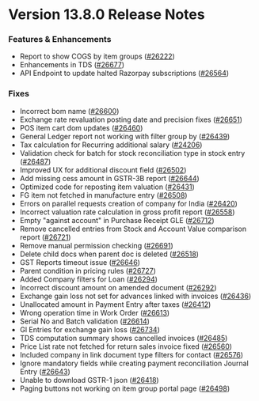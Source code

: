 # Version 13.8.0 Release Notes

### Features & Enhancements
- Report to show COGS by item groups ([#26222](https://github.com/netmanthan/tallyzen/pull/26222))
- Enhancements in TDS ([#26677](https://github.com/netmanthan/tallyzen/pull/26677))
- API Endpoint to update halted Razorpay subscriptions ([#26564](https://github.com/netmanthan/tallyzen/pull/26564))

### Fixes
- Incorrect bom name ([#26600](https://github.com/netmanthan/tallyzen/pull/26600))
- Exchange rate revaluation posting date and precision fixes ([#26651](https://github.com/netmanthan/tallyzen/pull/26651))
- POS item cart dom updates ([#26460](https://github.com/netmanthan/tallyzen/pull/26460))
- General Ledger report not working with filter group by ([#26439](https://github.com/netmanthan/tallyzen/pull/26438))
- Tax calculation for Recurring additional salary ([#24206](https://github.com/netmanthan/tallyzen/pull/24206))
- Validation check for batch for stock reconciliation type in stock entry ([#26487](https://github.com/netmanthan/tallyzen/pull/26487))
- Improved UX for additional discount field ([#26502](https://github.com/netmanthan/tallyzen/pull/26502))
- Add missing cess amount in GSTR-3B report ([#26644](https://github.com/netmanthan/tallyzen/pull/26644))
- Optimized code for reposting item valuation ([#26431](https://github.com/netmanthan/tallyzen/pull/26431))
- FG item not fetched in manufacture entry ([#26508](https://github.com/netmanthan/tallyzen/pull/26508))
- Errors on parallel requests creation of company for India  ([#26420](https://github.com/netmanthan/tallyzen/pull/26420))
- Incorrect valuation rate calculation in gross profit report ([#26558](https://github.com/netmanthan/tallyzen/pull/26558))
- Empty "against account" in Purchase Receipt GLE ([#26712](https://github.com/netmanthan/tallyzen/pull/26712))
- Remove cancelled entries from Stock and Account Value comparison report ([#26721](https://github.com/netmanthan/tallyzen/pull/26721))
- Remove manual permission checking ([#26691](https://github.com/netmanthan/tallyzen/pull/26691))
- Delete child docs when parent doc is deleted ([#26518](https://github.com/netmanthan/tallyzen/pull/26518))
- GST Reports timeout issue ([#26646](https://github.com/netmanthan/tallyzen/pull/26646))
- Parent condition in pricing rules ([#26727](https://github.com/netmanthan/tallyzen/pull/26727))
- Added Company filters for Loan ([#26294](https://github.com/netmanthan/tallyzen/pull/26294))
- Incorrect discount amount on amended document ([#26292](https://github.com/netmanthan/tallyzen/pull/26292))
- Exchange gain loss not set for advances linked with invoices ([#26436](https://github.com/netmanthan/tallyzen/pull/26436))
- Unallocated amount in Payment Entry after taxes ([#26412](https://github.com/netmanthan/tallyzen/pull/26412))
- Wrong operation time in Work Order ([#26613](https://github.com/netmanthan/tallyzen/pull/26613))
- Serial No and Batch validation ([#26614](https://github.com/netmanthan/tallyzen/pull/26614))
- Gl Entries for exchange gain loss ([#26734](https://github.com/netmanthan/tallyzen/pull/26734))
- TDS computation summary shows cancelled invoices ([#26485](https://github.com/netmanthan/tallyzen/pull/26485))
- Price List rate not fetched for return sales invoice fixed ([#26560](https://github.com/netmanthan/tallyzen/pull/26560))
- Included company in link document type filters for contact ([#26576](https://github.com/netmanthan/tallyzen/pull/26576))
- Ignore mandatory fields while creating payment reconciliation Journal Entry ([#26643](https://github.com/netmanthan/tallyzen/pull/26643))
- Unable to download GSTR-1 json ([#26418](https://github.com/netmanthan/tallyzen/pull/26418))
- Paging buttons not working on item group portal page ([#26498](https://github.com/netmanthan/tallyzen/pull/26498))
